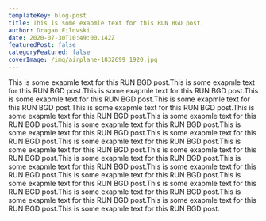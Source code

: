 ```yaml
---
templateKey: blog-post
title: This is some exapmle text for this RUN BGD post.
author: Dragan Filovski
date: 2020-07-30T10:49:00.142Z
featuredPost: false
categoryFeatured: false
coverImage: /img/airplane-1832699_1920.jpg
---
```

This is some exapmle text for this RUN BGD post.This is some exapmle text for this RUN BGD post.This is some exapmle text for this RUN BGD post.This is some exapmle text for this RUN BGD post.This is some exapmle text for this RUN BGD post.This is some exapmle text for this RUN BGD post.This is some exapmle text for this RUN BGD post.This is some exapmle text for this RUN BGD post.This is some exapmle text for this RUN BGD post.This is some exapmle text for this RUN BGD post.This is some exapmle text for this RUN BGD post.This is some exapmle text for this RUN BGD post.This is some exapmle text for this RUN BGD post.This is some exapmle text for this RUN BGD post.This is some exapmle text for this RUN BGD post.This is some exapmle text for this RUN BGD post.This is some exapmle text for this RUN BGD post.This is some exapmle text for this RUN BGD post.This is some exapmle text for this RUN BGD post.This is some exapmle text for this RUN BGD post.This is some exapmle text for this RUN BGD post.This is some exapmle text for this RUN BGD post.This is some exapmle text for this RUN BGD post.This is some exapmle text for this RUN BGD post.